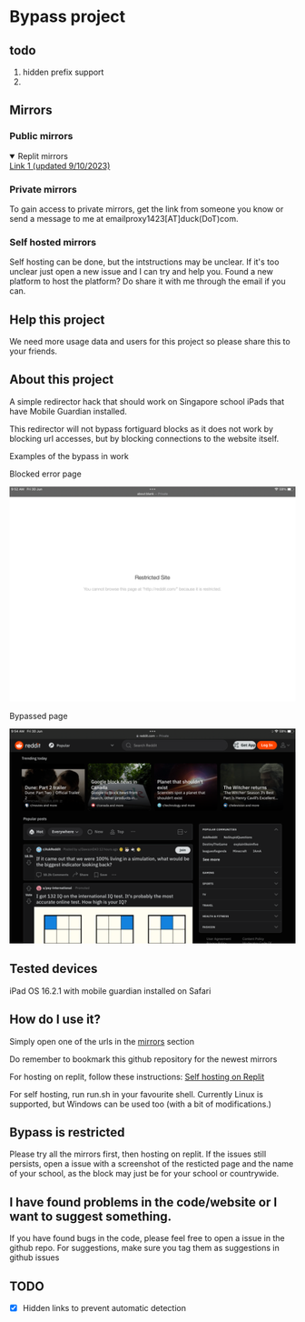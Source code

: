 # Bypass project

## todo
1. hidden prefix support
2. 

## Mirrors
### Public mirrors

<details open>
 <summary>Replit mirrors</summary>
   <a href="WarmPapayawhipHypertalk.testaccount413.repl.co/bypass">Link 1 (updated 9/10/2023)</a><br>
</details>

### Private mirrors

To gain access to private mirrors, get the link from someone you know or send a message to me at emailproxy1423[AT]duck(DoT)com.

### Self hosted mirrors

Self hosting can be done, but the intstructions may be unclear. If it's too unclear just open a new issue and I can try and help you.
Found a new platform to host the platform? Do share it with me through the email if you can.

## Help this project

We need more usage data and users for this project so please share this to your friends.

## About this project

A simple redirector hack that should work on Singapore school iPads that have Mobile Guardian installed.

This redirector will not bypass fortiguard blocks as it does not work by blocking url accesses, but by blocking connections to the website itself.

Examples of the bypass in work

Blocked error page

<img src="images/blocked.png" alt="image of a blocked page">

Bypassed page

<img src="images/unblocked.png" alt="image of reddit being unblocked">

## Tested devices

iPad OS 16.2.1 with mobile guardian installed on Safari 

## How do I use it?

Simply open one of the urls in the [mirrors](https://github.com/molangning/bypass-js#mirrors) section

Do remember to bookmark this github repository for the newest mirrors

For hosting on replit, follow these instructions: [Self hosting on Replit](https://github.com/molangning/bypass-js/wiki/Self-hosting-on-replit)

For self hosting, run run.sh in your favourite shell. Currently Linux is supported, but Windows can be used too (with a bit of modifications.)

## Bypass is restricted

Please try all the mirrors first, then hosting on replit. If the issues still persists, open a issue with a screenshot of the resticted page and the name of your school, as the block may just be for your school or countrywide.

## I have found problems in the code/website or I want to suggest something.

If you have found bugs in the code, please feel free to open a issue in the github repo.
For suggestions, make sure you tag them as suggestions in github issues

## TODO
- [x] Hidden links to prevent automatic detection
